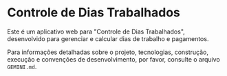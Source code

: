 # Controle de Dias Trabalhados

Este é um aplicativo web para "Controle de Dias Trabalhados", desenvolvido para gerenciar e calcular dias de trabalho e pagamentos.

Para informações detalhadas sobre o projeto, tecnologias, construção, execução e convenções de desenvolvimento, por favor, consulte o arquivo `GEMINI.md`.